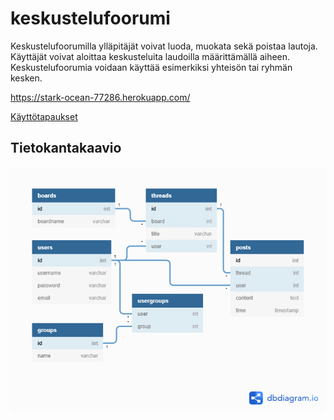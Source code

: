 # keskustelufoorumi

Keskustelufoorumilla ylläpitäjät voivat luoda, muokata sekä poistaa lautoja. Käyttäjät voivat aloittaa keskusteluita laudoilla määrittämällä aiheen. Keskustelufoorumia voidaan käyttää esimerkiksi yhteisön tai ryhmän kesken.

https://stark-ocean-77286.herokuapp.com/

[Käyttötapaukset](documentation/user_stories.md)

## Tietokantakaavio

![tietokantakaavio](documentation/db-diagram.png)